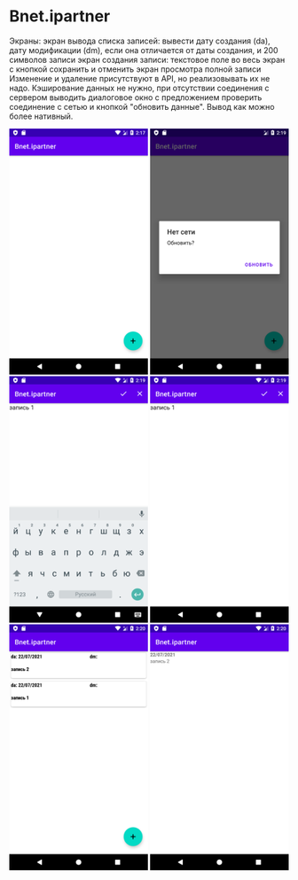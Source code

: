# Bnet.ipartner
Экраны:
экран вывода списка записей: вывести дату создания (da), дату модификации (dm), если она отличается от даты создания, и 200 символов записи
экран создания записи: текстовое поле во весь экран с кнопкой сохранить и отменить
экран просмотра полной записи
Изменение и удаление присутствуют в API, но реализовывать их не надо.
Кэширование данных не нужно, при отсутствии соединения с сервером выводить диалоговое окно с предложением проверить соединение с сетью и кнопкой "обновить данные".
Вывод как можно более нативный.

<img src="https://github.com/Enerdgazer/Bnet.ipartner/blob/master/Screenshot_1626957705.png" width="250">

<img src="https://github.com/Enerdgazer/Bnet.ipartner/blob/master/Screenshot_1626957813.png" width="250">

<img src="https://github.com/Enerdgazer/Bnet.ipartner/blob/master/Screenshot_1626957855.png" width="250">

<img src="https://github.com/Enerdgazer/Bnet.ipartner/blob/master/Screenshot_1626957858.png" width="250">

<img src="https://github.com/Enerdgazer/Bnet.ipartner/blob/master/Screenshot_1626957883.png" width="250">

<img src="https://github.com/Enerdgazer/Bnet.ipartner/blob/master/Screenshot_1626957885.png" width="250">

